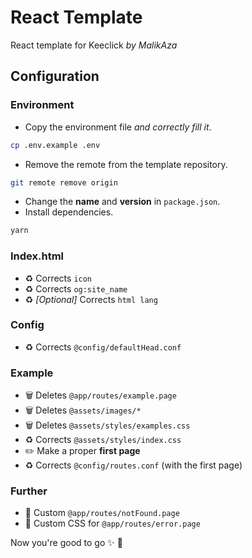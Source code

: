 # React Template
React template for Keeclick *by MalikAza*
## Configuration
### Environment
- Copy the environment file *and correctly fill it*.
```bash
cp .env.example .env
```
- Remove the remote from the template repository.
```bash
git remote remove origin
```
- Change the **name** and **version** in `package.json`.
- Install dependencies.
```bash
yarn
```
### Index.html
- ♻️ Corrects `icon`
- ♻️ Corrects `og:site_name`
- ♻️ *[Optional]* Corrects `html lang`
### Config
- ♻️ Corrects `@config/defaultHead.conf`
### Example
- 🗑️ Deletes `@app/routes/example.page`
- 🗑️ Deletes `@assets/images/*`
- 🗑️ Deletes `@assets/styles/examples.css`
- ♻️ Corrects `@assets/styles/index.css`
- ✏️ Make a proper **first page**
- ♻️ Corrects `@config/routes.conf` (with the first page)
### Further
- 🎨 Custom `@app/routes/notFound.page`
- 🎨 Custom CSS for `@app/routes/error.page`

Now you're good to go ✨ 🚀